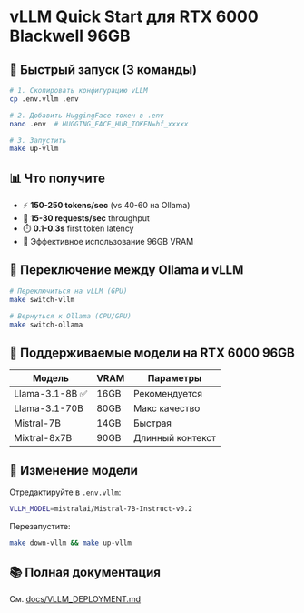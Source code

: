 # vLLM Quick Start для RTX 6000 Blackwell 96GB

## 🚀 Быстрый запуск (3 команды)

```bash
# 1. Скопировать конфигурацию vLLM
cp .env.vllm .env

# 2. Добавить HuggingFace токен в .env
nano .env  # HUGGING_FACE_HUB_TOKEN=hf_xxxxx

# 3. Запустить
make up-vllm
```

## 📊 Что получите

- ⚡ **150-250 tokens/sec** (vs 40-60 на Ollama)
- 🚀 **15-30 requests/sec** throughput
- ⏱️ **0.1-0.3s** first token latency
- 💾 Эффективное использование 96GB VRAM

## 🔄 Переключение между Ollama и vLLM

```bash
# Переключиться на vLLM (GPU)
make switch-vllm

# Вернуться к Ollama (CPU/GPU)
make switch-ollama
```

## 🎯 Поддерживаемые модели на RTX 6000 96GB

| Модель | VRAM | Параметры |
|--------|------|-----------|
| Llama-3.1-8B ✅ | 16GB | Рекомендуется |
| Llama-3.1-70B | 80GB | Макс качество |
| Mistral-7B | 14GB | Быстрая |
| Mixtral-8x7B | 90GB | Длинный контекст |

## 📝 Изменение модели

Отредактируйте в `.env.vllm`:
```bash
VLLM_MODEL=mistralai/Mistral-7B-Instruct-v0.2
```

Перезапустите:
```bash
make down-vllm && make up-vllm
```

## 📚 Полная документация

См. [docs/VLLM_DEPLOYMENT.md](docs/VLLM_DEPLOYMENT.md)

